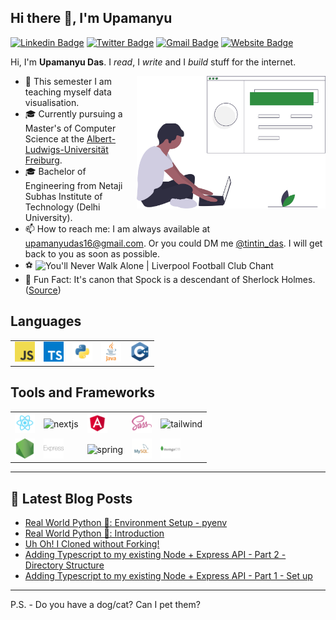 ## Hi there 👋, I'm Upamanyu

<!--
**tintindas/tintindas** is a ✨ _special_ ✨ repository because its `README.md` (this file) appears on your GitHub profile.

Here are some ideas to get you started:

- 🔭 I’m currently working on ...
- 🌱 I’m currently learning ...
- 👯 I’m looking to collaborate on ...
- 🤔 I’m looking for help with ...
- 💬 Ask me about ...
- 📫 How to reach me: ...
- 😄 Pronouns: ...
- ⚡ Fun fact: ...
-->

[![Linkedin Badge](https://img.shields.io/badge/-Upamanyu_Das-2867b2?style=flat&logo=Linkedin&logoColor=white&link=https://www.linkedin.com/in/upamanyu-das-882a95171/)](https://www.linkedin.com/in/upamanyu-das/)
[![Twitter Badge](https://img.shields.io/badge/-tintin__das-1DA1F2?style=flat&logo=twitter&logoColor=white&link=https://twitter.com/tintin_das/)](https://twitter.com/tintin_das/)
[![Gmail Badge](https://img.shields.io/badge/-upamanyudas16-D14836?style=flat&logo=gmail&logoColor=white&link=mailto:upamanyudas16@gmail.com)](mailto:upamanyudas16@gmail.com)
[![Website Badge](https://img.shields.io/badge/-tintindas.io-ff7139?style=flat&link=https://tintindas.github.io/)](https://tintindas.github.io/)

Hi, I'm **Upamanyu Das**. I _read_, I _write_ and I _build_ stuff for the internet.

<a href='https://undraw.co/'> 
    <img align='right' alt='programmer' width=60% src='./undraw_web_developer_p3e5.svg' />
</a>

- 🌱 This semester I am teaching myself data visualisation.
- 🎓 Currently pursuing a Master's of Computer Science at the [Albert-Ludwigs-Universität Freiburg](https://uni-freiburg.de/en/).
- 🎓 Bachelor of Engineering from Netaji Subhas Institute of Technology (Delhi University).
- 📫 How to reach me: I am always available at [upamanyudas16@gmail.com](mailto:upamanyudas16@gmail.com). Or you could DM me [@tintin_das](https://twitter.com/tintin_das/). I will get back to you as soon as possible.
- ⚽ <img alt="You'll Never Walk Alone | Liverpool Football Club Chant" src="https://media2.giphy.com/media/5WEzrY8ao8VlsgFwwx/giphy.gif" height="50px" widht="100px" align="center">
- 👾 Fun Fact: It's canon that Spock is a descendant of Sherlock Holmes. ([Source](https://memory-alpha.fandom.com/wiki/Sherlock_Holmes))

## Languages

<table>
    <tr>
        <td>
            <img alt='javascript' width='32px' height='32px' src='https://raw.githubusercontent.com/github/explore/80688e429a7d4ef2fca1e82350fe8e3517d3494d/topics/javascript/javascript.png'/> 
        </td>
        <td>
            <img alt='typescript' width='32px' height='32px' src='https://raw.githubusercontent.com/github/explore/80688e429a7d4ef2fca1e82350fe8e3517d3494d/topics/typescript/typescript.png'/>
        </td>
        <td>
            <img alt='python' width='32px' height='32px' src='https://raw.githubusercontent.com/github/explore/80688e429a7d4ef2fca1e82350fe8e3517d3494d/topics/python/python.png'/>
        </td>
        <td>
            <img alt='java' width='32px' height='32px' src='https://raw.githubusercontent.com/github/explore/80688e429a7d4ef2fca1e82350fe8e3517d3494d/topics/java/java.png'/>
        </td>
        <td>
            <img alt='c++' width='32px' height='32px' src='https://raw.githubusercontent.com/github/explore/80688e429a7d4ef2fca1e82350fe8e3517d3494d/topics/cpp/cpp.png'/>
        </td>
    </tr>
</table>

## Tools and Frameworks

<table>
    <tr>
        <td>
            <img alt='react' width='32px' height='32px' src='https://raw.githubusercontent.com/github/explore/80688e429a7d4ef2fca1e82350fe8e3517d3494d/topics/react/react.png'/> 
        </td>
        <td>
            <img alt='nextjs' width='32px' height='32px' src='https://camo.githubusercontent.com/92ec9eb7eeab7db4f5919e3205918918c42e6772562afb4112a2909c1aaaa875/68747470733a2f2f6173736574732e76657263656c2e636f6d2f696d6167652f75706c6f61642f76313630373535343338352f7265706f7369746f726965732f6e6578742d6a732f6e6578742d6c6f676f2e706e67'/>
        </td>
        <td>
            <img alt='angular' width='32px' height='32px' src='https://raw.githubusercontent.com/github/explore/80688e429a7d4ef2fca1e82350fe8e3517d3494d/topics/angular/angular.png'/>
        </td>
        <td>
            <img alt='sass' width='32px' height='32px' src='https://raw.githubusercontent.com/github/explore/80688e429a7d4ef2fca1e82350fe8e3517d3494d/topics/sass/sass.png'/>
        </td>
        <td>
            <img alt='tailwind' width='32px' height='32px' src='https://avatars.githubusercontent.com/u/67109815?s=200&v=4'/>
        </td>
    </tr>
    <tr>
        <td>
            <img alt='nodejs' width='32px' height='32px' src='https://raw.githubusercontent.com/github/explore/80688e429a7d4ef2fca1e82350fe8e3517d3494d/topics/nodejs/nodejs.png'/> 
        </td>
        <td>
            <img alt='express' width='32px' height='32px' src='https://raw.githubusercontent.com/github/explore/80688e429a7d4ef2fca1e82350fe8e3517d3494d/topics/express/express.png'/>
        </td>
        <td>
            <img alt='spring' width='32px' height='32px' src='https://avatars.githubusercontent.com/u/317776?s=200&v=4'/>
        </td>
        <td>
            <img alt='mysql' width='32px' height='32px' src='https://raw.githubusercontent.com/github/explore/80688e429a7d4ef2fca1e82350fe8e3517d3494d/topics/mysql/mysql.png'/>
        </td>
        <td>
            <img alt='mongoDB' width='32px' height='32px' src='https://raw.githubusercontent.com/github/explore/80688e429a7d4ef2fca1e82350fe8e3517d3494d/topics/mongodb/mongodb.png'/>
        </td>
    </tr>
</table>

---

## 📕 Latest Blog Posts

<!-- BLOG-POST-LIST:START -->

- [Real World Python 🐍: Environment Setup - pyenv](https://dev.to/tintindas/real-world-python-environmet-setup-pyenv-3c0o)
- [Real World Python 🐍: Introduction](https://dev.to/tintindas/real-world-python-introduction-3km4)
- [Uh Oh! I Cloned without Forking!](https://dev.to/tintindas/uh-oh-i-cloned-without-forking-2eaj)
- [Adding Typescript to my existing Node + Express API - Part 2 - Directory Structure](https://dev.to/tintindas/adding-typescript-to-my-existing-node-express-api-part-2-directory-structure-376m)
- [Adding Typescript to my existing Node + Express API - Part 1 - Set up](https://dev.to/tintindas/adding-typescript-to-my-existing-node-express-api-part-1-set-up-48io)
<!-- BLOG-POST-LIST:END -->

---

P.S. - Do you have a dog/cat? Can I pet them?
